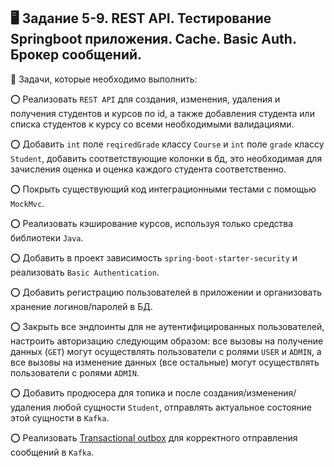 ## :desktop_computer: Задание 5-9. REST API. Тестирование Springboot приложения. Cache. Basic Auth. Брокер сообщений.

:round_pushpin: Задачи, которые необходимо выполнить:

:o: Реализовать `REST API` для создания, изменения, удаления и получения студентов и курсов по id, а также добавления студента или списка студентов к курсу со всеми необходимыми валидациями.

:o: Добавить `int` поле `reqiredGrade` классу `Course` и `int` поле `grade` классу `Student`, добавить соответствующие колонки в бд, это необходимая для зачисления оценка и оценка каждого студента соответственно.

:o: Покрыть существующий код интеграционными тестами c помощью `MockMvc`.

:o: Реализовать кэширование курсов, используя только средства библиотеки `Java`.

:o: Добавить в проект зависимость `spring-boot-starter-security` и реализовать `Basic Authentication`.

:o: Добавить регистрацию пользователей в приложении и организовать хранение логинов/паролей в БД.

:o: Закрыть все эндпоинты для не аутентифицированных пользователей, настроить авторизацию следующим образом: все вызовы на получение данных (`GET`) могут осуществлять пользователи с ролями `USER` и `ADMIN`, а все вызовы на изменение данных (все остальные) могут осуществлять пользователи с ролями `ADMIN`.

:o: Добавить продюсера для топика и после создания/изменения/удаления любой сущности `Student`, отправлять актуальное состояние этой сущности в `Kafka`.

:o: Реализовать [Transactional outbox](https://microservices.io/patterns/data/transactional-outbox.html) для корректного отправления сообщений в `Kafka`.